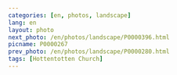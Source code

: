 ```yaml
---
categories: [en, photos, landscape]
lang: en
layout: photo
next_photo: /en/photos/landscape/P0000396.html
picname: P0000267
prev_photo: /en/photos/landscape/P0000280.html
tags: [Hottentotten Church]
---
```

